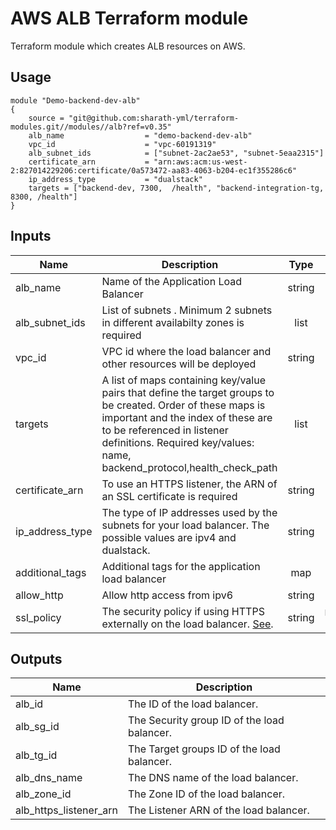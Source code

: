 # AWS ALB Terraform module

Terraform module which creates ALB resources on AWS.

## Usage

```hcl
module "Demo-backend-dev-alb"
{
    source = "git@github.com:sharath-yml/terraform-modules.git//modules//alb?ref=v0.35"
    alb_name                  = "demo-backend-dev-alb"
    vpc_id                    = "vpc-60191319"
    alb_subnet_ids            = ["subnet-2ac2ae53", "subnet-5eaa2315"]
    certificate_arn           = "arn:aws:acm:us-west-2:827014229206:certificate/0a573472-aa83-4063-b204-ec1f355286c6"
    ip_address_type           = "dualstack"
    targets = ["backend-dev, 7300,  /health", "backend-integration-tg, 8300, /health"]
}
```
<!-- BEGINNING OF PRE-COMMIT-TERRAFORM DOCS HOOK -->
## Inputs

| Name | Description | Type | Default | Required |
|------|-------------|:----:|:-----:|:-----:|
| alb_name | Name of the Application  Load Balancer | string | - | yes |
| alb_subnet_ids | List of subnets . Minimum 2 subnets in different availabilty zones is required | list | - | yes |
| vpc_id | VPC id where the load balancer and other resources will be deployed | string | - | yes |
| targets | A list of maps containing key/value pairs that define the target groups to be created. Order of these maps is important and the index of these are to be referenced in listener definitions. Required key/values: name, backend_protocol,health_check_path | list | - | no |
| certificate_arn |  To use an HTTPS listener, the ARN of an SSL certificate is required | string | - | yes |
| ip_address_type |  The type of IP addresses used by the subnets for your load balancer. The possible values are ipv4 and dualstack. | string | - | yes |
| additional_tags |  Additional tags for the application load balancer | map | [ ] | no |
| allow_http | Allow http access from ipv6  | string | 0 | no |
| ssl_policy | The security policy if using HTTPS externally on the load balancer. [See](https://docs.aws.amazon.com/elasticloadbalancing/latest/classic/elb-security-policy-table.html). | string | `ELBSecurityPolicy-2016-08` | no |

<!-- END OF PRE-COMMIT-TERRAFORM DOCS HOOK -->

## Outputs

| Name | Description |
|------|-------------|
| alb_id | The ID of the load balancer. |
| alb_sg_id | The Security group ID of the load balancer. |
| alb_tg_id | The Target groups ID of the load balancer. |
| alb_dns_name | The DNS name of the load balancer. |
| alb_zone_id | The Zone ID of the load balancer. |
| alb_https_listener_arn | The Listener ARN of the load balancer. |

